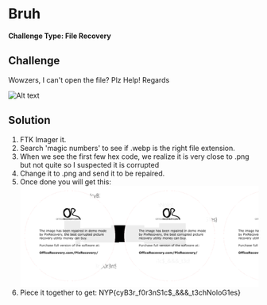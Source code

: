 # Bruh

**Challenge Type: File Recovery**  

## Challenge

Wowzers, I can't open the file? Plz Help! Regards

![Alt text](something_is_wrong.webp)
## Solution 

1) FTK Imager it.
2) Search 'magic numbers' to see if .webp is the right file extension. 
3) When we see the first few hex code, we realize it is very close to .png but not quite so I suspected it is corrupted
4) Change it to .png and send it to be repaired.
5) Once done you will get this: ![Alt text](image-1.png)
6) Piece it together to get: NYP{cyB3r_f0r3nS1c$_&&&_t3chNoloG1es} 
